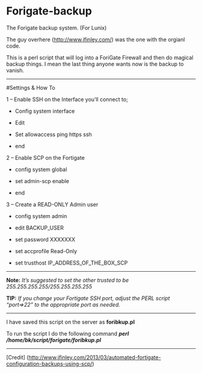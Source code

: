 # Forigate-backup

The Forigate backup system. (For Lunix)

The guy overhere (http://www.jfinley.com/) was the one with the orgianl code. 

This is a perl script that will log into a ForiGate Firewall and then do magical backup things. I mean the last thing anyone wants now is the backup to vanish. 


---
#Settings & How To

1 – Enable SSH on the Interface you’ll connect to;

+ Config system interface

+ Edit 

+ Set allowaccess ping https ssh

+ end


2 – Enable SCP on the Fortigate

+ config system global

+  set admin-scp enable

+  end

3 – Create a READ-ONLY Admin user

+ config system admin

+ edit BACKUP_USER

+ set password XXXXXXX

+ set accprofile Read-Only

+ set trusthost IP_ADDRESS_OF_THE_BOX_SCP

---

**Note:** _It’s suggested to set the other trusted to be 255.255.255.255/255.255.255.255_

**TIP:** _If you change your Fortigate SSH port, adjust the PERL script “port=>22” to the appropriate port as needed._

--- 

I have saved this script on the server as **foribkup.pl**

To run the script I do the following command **_perl /home/bk/script/forigate/foribkup.pl_**

--- 
[Credit] (http://www.jfinley.com/2013/03/automated-fortigate-configuration-backups-using-scp/)
